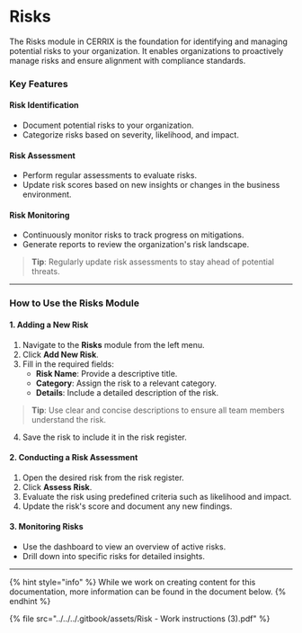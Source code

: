 # Risks

The Risks module in CERRIX is the foundation for identifying and managing potential risks to your organization. It enables organizations to proactively manage risks and ensure alignment with compliance standards.

### Key Features

#### Risk Identification

* Document potential risks to your organization.
* Categorize risks based on severity, likelihood, and impact.

#### Risk Assessment

* Perform regular assessments to evaluate risks.
* Update risk scores based on new insights or changes in the business environment.

#### Risk Monitoring

* Continuously monitor risks to track progress on mitigations.
* Generate reports to review the organization's risk landscape.

> **Tip**: Regularly update risk assessments to stay ahead of potential threats.

***

### How to Use the Risks Module

#### 1. Adding a New Risk

1. Navigate to the **Risks** module from the left menu.
2. Click **Add New Risk**.
3. Fill in the required fields:
   * **Risk Name**: Provide a descriptive title.
   * **Category**: Assign the risk to a relevant category.
   * **Details**: Include a detailed description of the risk.

> **Tip**: Use clear and concise descriptions to ensure all team members understand the risk.

4. Save the risk to include it in the risk register.

#### 2. Conducting a Risk Assessment

1. Open the desired risk from the risk register.
2. Click **Assess Risk**.
3. Evaluate the risk using predefined criteria such as likelihood and impact.
4. Update the risk's score and document any new findings.

#### 3. Monitoring Risks

* Use the dashboard to view an overview of active risks.
* Drill down into specific risks for detailed insights.

***

{% hint style="info" %}
While we work on creating content for this documentation, more information can be found in the document below.
{% endhint %}

{% file src="../../../.gitbook/assets/Risk - Work instructions (3).pdf" %}

